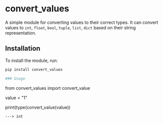 # convert_values

A simple module for converting values to their correct types. It can convert values to `int`, `float`, `bool`, `tuple`, `list`, `dict` based on their string representation.

## Installation

To install the module, run:

```bash
pip install convert_values

### Usage
```
from convert_values import convert_value

value = "1"

print(type(convert_value(value))
```
---> int

